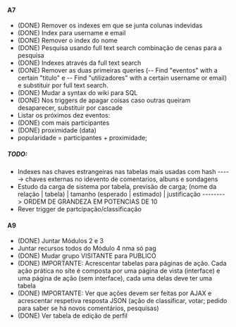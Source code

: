 #### A7 ####


  * (DONE) Remover os indexes em que se junta colunas indevidas
  * (DONE) Index para username e email
  * (DONE) Remover o index do nome
  * (DONE) Pesquisa usando full text search combinação de cenas para a pesquisa
  * (DONE) Indexes através da full text search
  * (DONE) Remover as duas primeiras queries (-- Find "eventos" with a certain "titulo" e -- Find "utilizadores" with a certain username or email) e substituir por full text search.
  * (DONE) Mudar a syntax do wiki para SQL
  * (DONE) Nos triggers de apagar coisas caso outras queiram desaparecer, substituir por cascade
  * Listar os próximos dez eventos:
   * (DONE) com mais participantes
   * (DONE) proximidade (data)
   * popularidade = participantes + proximidade;

##### TODO: #####
  * Indexes nas chaves estrangeiras nas tabelas mais usadas com hash -----> chaves externas no idevento de comentarios, albuns e sondagens
  * Estudo da carga de sistema por tabela, previsão de carga; (nome da relação | tabela) | tamanho (esperado | estimado) | justificação --------> ORDEM DE GRANDEZA EM POTENCIAS DE 10
  * Rever trigger de partcipação/classificação
 

#### A9 ####
  * (DONE) Juntar Módulos 2 e 3
  * Juntar recursos todos do Módulo 4 nma só pag
  * (DONE) Mudar grupo VISITANTE para PUBLICO
  * (DONE) IMPORTANTE: Acrescentar tabelas para páginas de ação. Cada ação prática no site é composta por uma página de vista (interface) e uma página de ação (sem interface), cada uma delas deve ter uma tabela
  * (DONE) IMPORTANTE: Ver que ações devem ser feitas por AJAX e acrescentar respetiva resposta JSON (ação de classificar, votar; pedido para saber se há novos comentários, pesquisas)
  * (DONE) Ver tabela de edição de perfil
